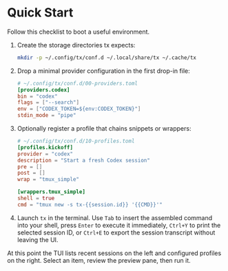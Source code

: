 # Quick Start

Follow this checklist to boot a useful environment.

1. Create the storage directories tx expects:

   ```bash
   mkdir -p ~/.config/tx/conf.d ~/.local/share/tx ~/.cache/tx
   ```

2. Drop a minimal provider configuration in the first drop-in file:

   ```toml
   # ~/.config/tx/conf.d/00-providers.toml
   [providers.codex]
   bin = "codex"
   flags = ["--search"]
   env = ["CODEX_TOKEN=${env:CODEX_TOKEN}"]
   stdin_mode = "pipe"
   ```

3. Optionally register a profile that chains snippets or wrappers:

   ```toml
   # ~/.config/tx/conf.d/10-profiles.toml
   [profiles.kickoff]
   provider = "codex"
   description = "Start a fresh Codex session"
   pre = []
   post = []
   wrap = "tmux_simple"

   [wrappers.tmux_simple]
   shell = true
   cmd = "tmux new -s tx-{{session.id}} '{{CMD}}'"
   ```

4. Launch `tx` in the terminal. Use `Tab` to insert the assembled command into your shell, press `Enter` to execute it immediately, `Ctrl+Y` to print the selected session ID, or `Ctrl+E` to export the session transcript without leaving the UI.

At this point the TUI lists recent sessions on the left and configured profiles on the right. Select an item, review the preview pane, then run it.
